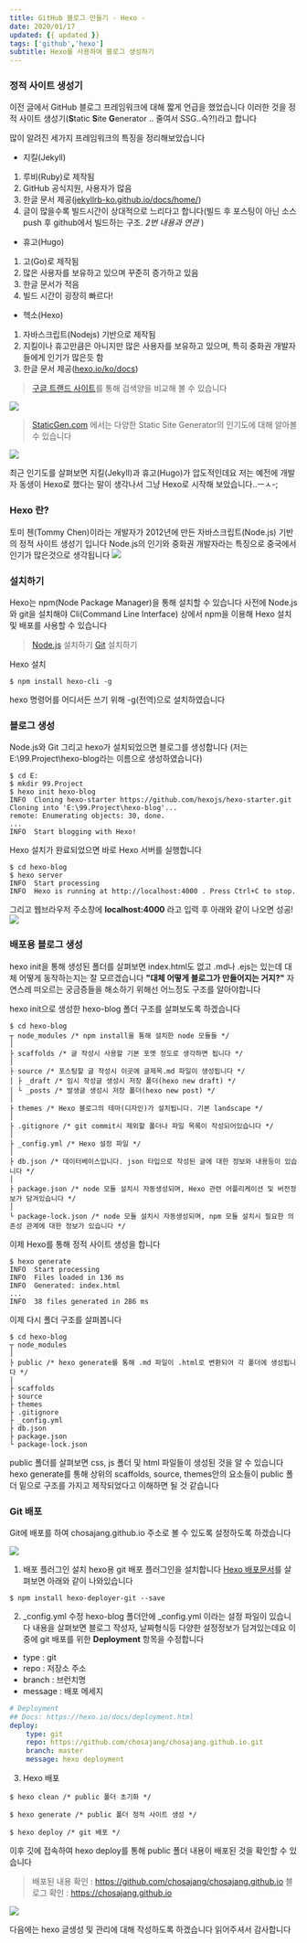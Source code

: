 ```yaml
---
title: GitHub 블로그 만들기 - Hexo -
date: 2020/01/17
updated: {{ updated }}
tags: ['github','hexo']
subtitle: Hexo를 사용하여 블로그 생성하기
---
```


<!-- more -->

### 정적 사이트 생성기
이전 글에서 GitHub 블로그 프레임워크에 대해 짧게 언급을 했었습니다
이러한 것을 정적 사이트 생성기(**S**tatic **S**ite **G**enerator .. 줄여서 SSG..슥?!)라고 합니다

많이 알려진 세가지 프레임워크의 특징을 정리해보았습니다

* 지킬(Jekyll)
 1. 루비(Ruby)로 제작됨
 2. GitHub 공식지원, 사용자가 많음
 3. 한글 문서 제공([jekyllrb-ko.github.io/docs/home/](https://jekyllrb-ko.github.io/docs/home/))
 4. 글이 많을수록 빌드시간이 상대적으로 느리다고 합니다(빌드 후 포스팅이 아닌 소스 push 후 github에서 빌드하는 구조. *2번 내용과 연관* )

* 휴고(Hugo)
 1. 고(Go)로 제작됨
 2. 많은 사용자를 보유하고 있으며 꾸준히 증가하고 있음
 3. 한글 문서가 적음
 4. 빌드 시간이 굉장히 빠르다!

* 헥소(Hexo)
 1. 자바스크립트(Nodejs) 기반으로 제작됨
 2. 지킬이나 휴고만큼은 아니지만 많은 사용자를 보유하고 있으며, 특히 중화권 개발자들에게 인기가 많은듯 함
 3. 한글 문서 제공([hexo.io/ko/docs](https://hexo.io/ko/docs))

> [구글 트랜드 사이트](https://trends.google.com/trends/explore?cat=31&q=jekyll,hexo,hugo)를 통해 검색양을 비교해 볼 수 있습니다

<img src="/image/github-blog-create-02/01.png" />

> [StaticGen.com](https://www.staticgen.com/) 에서는 다양한 Static Site Generator의 인기도에 대해 알아볼 수 있습니다

<img src="/image/github-blog-create-02/02.png" />

최근 인기도를 살펴보면 지킬(Jekyll)과 휴고(Hugo)가 압도적인데요
저는 예전에 개발자 동생이 Hexo로 했다는 말이 생각나서 그냥 Hexo로 시작해 보았습니다..ㅡㅅ-;

### Hexo 란?
토미 첸(Tommy Chen)이라는 개발자가 2012년에 만든 자바스크립트(Node.js) 기반의 정적 사이트 생성기 입니다
Node.js의 인기와 중화권 개발자라는 특징으로 중국에서 인기가 많은것으로 생각됩니다
<img src="/image/github-blog-create-02/03.png" />

### 설치하기
Hexo는 npm(Node Package Manager)을 통해 설치할 수 있습니다
사전에 Node.js와 git을 설치해야 Cli(Command Line Interface) 상에서 npm을 이용해 Hexo 설치 및 배포를 사용할 수 있습니다

> [Node.js](https://nodejs.org/ko/) 설치하기
> [Git](https://git-scm.com/downloads) 설치하기

Hexo 설치
```
$ npm install hexo-cli -g
```
hexo 명령어를 어디서든 쓰기 위해 -g(전역)으로 설치하였습니다

### 블로그 생성
Node.js와 Git 그리고 hexo가 설치되었으면 블로그를 생성합니다
(저는 E:\99.Project\hexo-blog라는 이름으로 생성하였습니다)
```
$ cd E:
$ mkdir 99.Project
$ hexo init hexo-blog
INFO  Cloning hexo-starter https://github.com/hexojs/hexo-starter.git
Cloning into 'E:\99.Project\hexo-blog'...
remote: Enumerating objects: 30, done.
...
INFO  Start blogging with Hexo!
```

Hexo 설치가 완료되었으면 바로 Hexo 서버를 실행합니다
```
$ cd hexo-blog
$ hexo server
INFO  Start processing
INFO  Hexo is running at http://localhost:4000 . Press Ctrl+C to stop.
```
그리고 웹브라우저 주소창에 **localhost:4000** 라고 입력 후 아래와 같이 나오면 성공!
<img src="/image/github-blog-create-02/04.png" />

### 배포용 블로그 생성
hexo init을 통해 생성된 폴더를 살펴보면 index.html도 없고 .md나 .ejs는 있는데 대체 어떻게 동작하는지는 잘 모르겠습니다
**"대체 어떻게 블로그가 만들어지는 거지?"**
자연스레 떠오르는 궁금증들을 해소하기 위해선 어느정도 구조를 알아야합니다

hexo init으로 생성한 hexo-blog 폴더 구조를 살펴보도록 하겠습니다
```
$ cd hexo-blog
┬ node_modules /* npm install을 통해 설치한 node 모듈들 */
│ 
├ scaffolds /* 글 작성시 사용할 기본 포멧 정도로 생각하면 됩니다 */
│ 
├ source /* 포스팅할 글 작성시 이곳에 글제목.md 파일이 생성됩니다 */
│ ├ _draft /* 임시 작성글 생성시 저장 폴더(hexo new draft) */
│ └ _posts /* 발생글 생성시 저장 폴더(hexo new post) */
│
├ themes /* Hexo 블로그의 테마(디자인)가 설치됩니다. 기본 landscape */
│ 
├ .gitignore /* git commit시 제외할 폴더나 파일 목록이 작성되어있습니다 */
│ 
├ _config.yml /* Hexo 설정 파일 */
│ 
├ db.json /* 데이터베이스입니다. json 타입으로 작성된 글에 대한 정보와 내용등이 있습니다 */
│ 
├ package.json /* node 모듈 설치시 자동생성되며, Hexo 관련 어플리케이션 및 버전정보가 담겨있습니다 */
│ 
└ package-lock.json /* node 모듈 설치시 자동생성되며, npm 모듈 설치시 필요한 의존성 관계에 대한 정보가 있습니다 */
```

이제 Hexo를 통해 정적 사이트 생성을 합니다
```
$ hexo generate
INFO  Start processing
INFO  Files loaded in 136 ms
INFO  Generated: index.html
...
INFO  38 files generated in 286 ms
```

이제 다시 폴더 구조를 살펴봅니다
```
$ cd hexo-blog
┬ node_modules
│ 
├ public /* hexo generate를 통해 .md 파일이 .html로 변환되어 각 폴더에 생성됩니다 */
│ 
├ scaffolds
├ source
├ themes
├ .gitignore
├ _config.yml
├ db.json
├ package.json
└ package-lock.json
```

public 폴더를 살펴보면 css, js 폴더 및 html 파일들이 생성된 것을 알 수 있습니다
hexo generate를 통해 상위의 scaffolds, source, themes안의 요소들이 public 폴더 밑으로 구조를 가지고 제작되었다고 이해하면 될 것 같습니다



### Git 배포
Git에 배포를 하여 chosajang.github.io 주소로 볼 수 있도록 설정하도록 하겠습니다

<img src="/image/github-blog-create-02/05.png" />

1. 배포 플러그인 설치
hexo용 git 배포 플러그인을 설치합니다
[Hexo 배포문서](https://hexo.io/ko/docs/one-command-deployment)를 살펴보면 아래와 같이 나와있습니다
```
$ npm install hexo-deployer-git --save
```

2. _config.yml 수정
hexo-blog 폴더안에 _config.yml 이라는 설정 파일이 있습니다
내용을 살펴보면 블로그 작성자, 날짜형식등 다양한 설정정보가 담겨있는데요
이중에 git 배포를 위한 **Deployment** 항목을 수정합니다
- type : git
- repo : 저장소 주소
- branch : 브런치명
- message : 배포 메세지
``` yml
# Deployment
## Docs: https://hexo.io/docs/deployment.html
deploy: 
    type: git
    repo: https://github.com/chosajang/chosajang.github.io.git
    branch: master
    message: hexo deployment
```

3. Hexo 배포
```
$ hexo clean /* public 폴더 초기화 */

$ hexo generate /* public 폴더 정적 사이트 생성 */

$ hexo deploy /* git 배포 */
```

이후 깃에 접속하여 hexo deploy를 통해 public 폴더 내용이 배포된 것을 확인할 수 있습니다
> 배포된 내용 확인 : https://github.com/chosajang/chosajang.github.io
> 블로그 확인 : https://chosajang.github.io

<img src="/image/github-blog-create-02/06.png" />

다음에는 hexo 글생성 및 관리에 대해 작성하도록 하겠습니다
읽어주셔서 감사합니다
